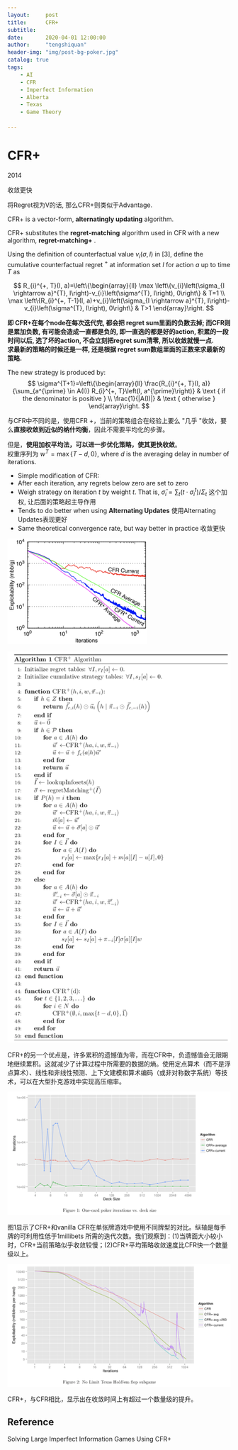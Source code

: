 ```yaml
---
layout:     post
title:      CFR+
subtitle:   
date:       2020-04-01 12:00:00
author:     "tengshiquan"
header-img: "img/post-bg-poker.jpg"
catalog: true
tags:
    - AI
    - CFR
    - Imperfect Information
    - Alberta
    - Texas
    - Game Theory

---
```




# CFR+

2014

收敛更快

将Regret视为V的话, 那么CFR+则类似于Advantage.



CFR+ is a vector-form, **alternatingly updating** algorithm.

CFR+ substitutes the **regret-matching** algorithm used in CFR with a new algorithm, **regret-matching+** . 

Using the definition of counterfactual value $v_{i}(\sigma, I)$ in $[3],$ define the cumulative counterfactual regret $^{+}$ at information set $I$ for action $a$ up to time $T$ as

$$
R_{i}^{+, T}(I, a)=\left\{\begin{array}{ll}
\max \left\{v_{i}\left(\sigma_{I \rightarrow a}^{T}, I\right)-v_{i}\left(\sigma^{T}, I\right), 0\right\} & T=1 \\
\max \left\{R_{i}^{+, T-1}(I, a)+v_{i}\left(\sigma_{I \rightarrow a}^{T}, I\right)-v_{i}\left(\sigma^{T}, I\right), 0\right\} & T>1
\end{array}\right.
$$

**即 CFR+在每个node在每次迭代完, 都会把 regret sum里面的负数去掉;  而CFR则是累加负数, 有可能会造成一直都是负的, 即一直选的都是好的action, 积累的一段时间以后, 选了坏的action, 不会立刻把regret sum清零, 所以收敛就慢一点.    
求最新的策略的时候还是一样, 还是根据 regret sum数组里面的正数来求最新的策略.**

The new strategy is produced by:
$$
\sigma^{T+1}=\left\{\begin{array}{ll}
\frac{R_{i}^{+, T}(I, a)}{\sum_{a^{\prime} \in A(I)} R_{i}^{+, T}\left(I, a^{\prime}\right)} & \text { if the denominator is positive } \\
\frac{1}{|A(I)|} & \text { otherwise }
\end{array}\right.
$$



与CFR中不同的是，使用CFR +，当前的策略组合在经验上要么 "几乎 "收敛，要么**直接收敛到近似的纳什均衡**，因此不需要平均化的步骤。

但是，**使用加权平均法，可以进一步优化策略，使其更快收敛**。   
权重序列为  $w^{T}=\max \{T-d, 0\}$,  where $d$ is the averaging delay in number of iterations. 





- Simple modification of CFR:
- After each iteration, any regrets below zero are set to zero
- Weigh strategy on iteration $t$ by weight $t .$ That is, $\bar{\sigma}_{i}=\sum_{t}\left(t \cdot \sigma_{i}^{t}\right) / \Sigma_{t}$   这个加权, 让后面的策略起主导作用
- Tends to do better when using **Alternating Updates**   使用Alternating Updates表现更好
- Same theoretical convergence rate, but way better in practice   收敛更快



<img src="/img/2020-04-21-CFRp.assets/image-20200602031540627.png" alt="image-20200602031540627" style="zoom:50%;" />





![image-20200601051002851](/img/2020-04-21-CFRp.assets/image-20200601051002851.png)





CFR+的另一个优点是，许多累积的遗憾值为零，而在CFR中，负遗憾值会无限期地继续累积。这就减少了计算过程中所需要的数据的熵。使用定点算术（而不是浮点算术）、线性和非线性预测、上下文建模和算术编码（或非对称数字系统）等技术，可以在大型扑克游戏中实现高压缩率。



![image-20200601051420695](/img/2020-04-21-CFRp.assets/image-20200601051420695.png)



图1显示了CFR+和vanilla CFR在单张牌游戏中使用不同牌型的对比。纵轴是每手牌的可利用性低于1millibets 所需的迭代次数。我们观察到：(1)当牌面大小较小时，CFR+当前策略似乎收敛较慢；(2)CFR+平均策略收敛速度比CFR快一个数量级以上。



![image-20200601051432476](/img/2020-04-21-CFRp.assets/image-20200601051432476.png)





CFR+，与CFR相比，显示出在收敛时间上有超过一个数量级的提升。






## Reference

Solving Large Imperfect Information Games Using CFR+









